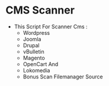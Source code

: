 # CMS Scanner
- This Script For Scanner Cms :
  - Wordpress
  - Joomla
  - Drupal
  - vBulletin
  - Magento
  - OpenCart And
  - Lokomedia
  - Bonus Scan Filemanager Source
